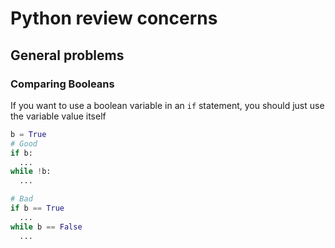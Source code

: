 # Python review concerns

## General problems

### Comparing Booleans

If you want to use a boolean variable in an `if` statement, you should just use the variable value itself

```python
b = True
# Good
if b:
  ...
while !b:
  ...

# Bad
if b == True
  ...
while b == False
  ...
```
